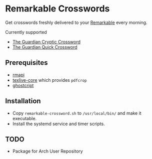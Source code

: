 # Remarkable Crosswords

Get crosswords freshly delivered to your [Remarkable][1] every morning.

Currently supported

* [The Guardian Cryptic Crossword][2]
* [The Guardian Quick Crossword][3]

## Prerequisites

* [rmapi][5]
* [texlive-core][6] which provides `pdfcrop`
* [ghostcript][7]

## Installation

* Copy `remarkable-crossword.sh` to `/usr/local/bin/` and make it executable.
* Install the systemd service and timer scripts.

## TODO

* Package for Arch User Repository

[1]: https://remarkable.com/
[2]: https://www.theguardian.com/crosswords/series/cryptic
[3]: https://www.theguardian.com/crosswords/series/quick
[4]: https://github.com/GjjvdBurg/paper2remarkable
[5]: https://github.com/juruen/rmapi
[6]: https://archlinux.org/packages/extra/any/texlive-core/
[7]: https://archlinux.org/packages/extra/x86_64/ghostscript/

